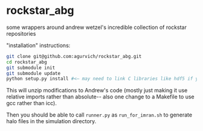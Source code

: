 # rockstar_abg
some wrappers around andrew wetzel's incredible collection of rockstar repositories


"installation" instructions:

```bash
git clone git@github.com:agurvich/rockstar_abg.git
cd rockstar_abg
git submodule init
git submodule update
python setup.py install #<— may need to link C libraries like hdf5 if you haven’t already. Will unzip modifications on top of Andrew’s code and compile necessary C code
```

This will unzip modifications to Andrew's code (mostly just making it use relative imports rather than absolute-- also one change to a Makefile to use gcc rather than icc). 

Then you should be able to call `runner.py` as `run_for_imran.sh` to generate halo files in the simulation directory.